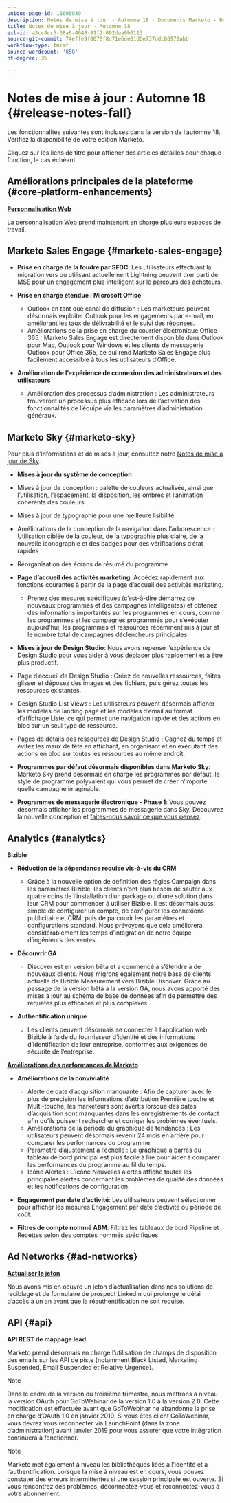```yaml
---
unique-page-id: 15695939
description: Notes de mise à jour - Automne 18 - Documents Marketo - Documentation du produit
title: Notes de mise à jour - Automne 18
exl-id: a3cc4cc5-38a6-4648-91f2-092daa9b0113
source-git-commit: 74effe9f8078f8d71e6de01d6e737ddc86978abb
workflow-type: tm+mt
source-wordcount: '850'
ht-degree: 3%

---
```


# Notes de mise à jour : Automne 18 {#release-notes-fall}

Les fonctionnalités suivantes sont incluses dans la version de l’automne 18. Vérifiez la disponibilité de votre édition Marketo.

Cliquez sur les liens de titre pour afficher des articles détaillés pour chaque fonction, le cas échéant.

## Améliorations principales de la plateforme {#core-platform-enhancements}

**[Personnalisation Web](/help/marketo/product-docs/web-personalization/getting-started/workspaces-in-web-personalization.md)**

La personnalisation Web prend maintenant en charge plusieurs espaces de travail.

## Marketo Sales Engage {#marketo-sales-engage}

* **Prise en charge de la foudre par SFDC**: Les utilisateurs effectuant la migration vers ou utilisant actuellement Lightning peuvent tirer parti de MSE pour un engagement plus intelligent sur le parcours des acheteurs.

* **Prise en charge étendue : Microsoft Office**

   * Outlook en tant que canal de diffusion : Les marketeurs peuvent désormais exploiter Outlook pour les engagements par e-mail, en améliorant les taux de délivrabilité et le suivi des réponses.
   * Améliorations de la prise en charge du courrier électronique Office 365 : Marketo Sales Engage est directement disponible dans Outlook pour Mac, Outlook pour Windows et les clients de messagerie Outlook pour Office 365, ce qui rend Marketo Sales Engage plus facilement accessible à tous les utilisateurs d’Office.

* **Amélioration de l’expérience de connexion des administrateurs et des utilisateurs**

   * Amélioration des processus d’administration : Les administrateurs trouveront un processus plus efficace lors de l’activation des fonctionnalités de l’équipe via les paramètres d’administration généraux.

## Marketo Sky {#marketo-sky}

Pour plus d’informations et de mises à jour, consultez notre [Notes de mise à jour de Sky](https://help.marketo.com).

* **Mises à jour du système de conception**

* Mises à jour de conception : palette de couleurs actualisée, ainsi que l’utilisation, l’espacement, la disposition, les ombres et l’animation cohérents des couleurs
* Mises à jour de typographie pour une meilleure lisibilité
* Améliorations de la conception de la navigation dans l’arborescence : Utilisation ciblée de la couleur, de la typographie plus claire, de la nouvelle iconographie et des badges pour des vérifications d’état rapides
* Réorganisation des écrans de résumé du programme

* **Page d’accueil des activités marketing**: Accédez rapidement aux fonctions courantes à partir de la page d’accueil des activités marketing.

   * Prenez des mesures spécifiques (c’est-à-dire démarrez de nouveaux programmes et des campagnes intelligentes) et obtenez des informations importantes sur les programmes en cours, comme les programmes et les campagnes programmés pour s’exécuter aujourd’hui, les programmes et ressources récemment mis à jour et le nombre total de campagnes déclencheurs principales.

* **Mises à jour de Design Studio**: Nous avons repensé l’expérience de Design Studio pour vous aider à vous déplacer plus rapidement et à être plus productif.
* Page d’accueil de Design Studio : Créez de nouvelles ressources, faites glisser et déposez des images et des fichiers, puis gérez toutes les ressources existantes.
* Design Studio List Views : Les utilisateurs peuvent désormais afficher les modèles de landing page et les modèles d’email au format d’affichage Liste, ce qui permet une navigation rapide et des actions en bloc sur un seul type de ressource.
* Pages de détails des ressources de Design Studio : Gagnez du temps et évitez les maux de tête en affichant, en organisant et en exécutant des actions en bloc sur toutes les ressources au même endroit.
* **Programmes par défaut désormais disponibles dans Marketo Sky**: Marketo Sky prend désormais en charge les programmes par défaut, le style de programme polyvalent qui vous permet de créer n’importe quelle campagne imaginable.
* **Programmes de messagerie électronique - Phase 1**: Vous pouvez désormais afficher les programmes de messagerie dans Sky. Découvrez la nouvelle conception et [faites-nous savoir ce que vous pensez](https://go.marketo.com/NextGenUX---USA---Apr-2018-fcp_Landing-Page-Feedback.html).

## Analytics {#analytics}

**Bizible**

* **Réduction de la dépendance requise vis-à-vis du CRM**

   * Grâce à la nouvelle option de définition des règles Campaign dans les paramètres Bizible, les clients n’ont plus besoin de sauter aux quatre coins de l’installation d’un package ou d’une solution dans leur CRM pour commencer à utiliser Bizible. Il est désormais aussi simple de configurer un compte, de configurer les connexions publicitaire et CRM, puis de parcourir les paramètres et configurations standard. Nous prévoyons que cela améliorera considérablement les temps d’intégration de notre équipe d’ingénieurs des ventes.

* **Découvrir GA**

   * Discover est en version bêta et a commencé à s’étendre à de nouveaux clients. Nous migrons également notre base de clients actuelle de Bizible Measurement vers Bizible Discover. Grâce au passage de la version bêta à la version GA, nous avons apporté des mises à jour au schéma de base de données afin de permettre des requêtes plus efficaces et plus complexes.

* **Authentification unique**

   * Les clients peuvent désormais se connecter à l’application web Bizible à l’aide du fournisseur d’identité et des informations d’identification de leur entreprise, conformes aux exigences de sécurité de l’entreprise.

**[Améliorations des performances de Marketo](/help/marketo/product-docs/reporting/performance-insights/performance-insights-overview.md)**

* **Améliorations de la convivialité**

   * Alerte de date d’acquisition manquante : Afin de capturer avec le plus de précision les informations d’attribution Première touche et Multi-touche, les marketeurs sont avertis lorsque des dates d’acquisition sont manquantes dans les enregistrements de contact afin qu’ils puissent rechercher et corriger les problèmes éventuels.
   * Améliorations de la période du graphique de tendances : Les utilisateurs peuvent désormais revenir 24 mois en arrière pour comparer les performances du programme.
   * Paramètre d’ajustement à l’échelle : Le graphique à barres du tableau de bord principal est plus facile à lire pour aider à comparer les performances du programme au fil du temps.
   * Icône Alertes : L’icône Nouvelles alertes affiche toutes les principales alertes concernant les problèmes de qualité des données et les notifications de configuration.

* **Engagement par date d’activité**: Les utilisateurs peuvent sélectionner pour afficher les mesures Engagement par date d’activité ou période de coût.
* **Filtres de compte nommé ABM**: Filtrez les tableaux de bord Pipeline et Recettes selon des comptes nommés spécifiques.

## Ad Networks {#ad-networks}

**[Actualiser le jeton](/help/marketo/product-docs/demand-generation/social/social-functions/set-up-linkedin-lead-gen-forms.md)**

Nous avons mis en oeuvre un jeton d’actualisation dans nos solutions de reciblage et de formulaire de prospect LinkedIn qui prolonge le délai d’accès à un an avant que la réauthentification ne soit requise.

## API {#api}

**API REST de mappage lead**

Marketo prend désormais en charge l’utilisation de champs de disposition des emails sur les API de piste (notamment Black Listed, Marketing Suspended, Email Suspended et Relative Urgence).

>[!NOTE]
>
>Dans le cadre de la version du troisième trimestre, nous mettrons à niveau la version OAuth pour GoToWebinar de la version 1.0 à la version 2.0. Cette modification est effectuée avant que GoToWebinar ne abandonne la prise en charge d’OAuth 1.0 en janvier 2019. Si vous êtes client GoToWebinar, vous devrez vous reconnecter via LaunchPoint (dans la zone d’administration) avant janvier 2019 pour vous assurer que votre intégration continuera à fonctionner.

>[!NOTE]
>
>Marketo met également à niveau les bibliothèques liées à l’identité et à l’authentification. Lorsque la mise à niveau est en cours, vous pouvez constater des erreurs intermittentes si une session principale est ouverte. Si vous rencontrez des problèmes, déconnectez-vous et reconnectez-vous à votre abonnement.
